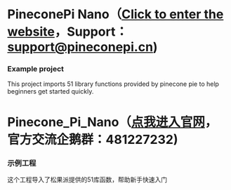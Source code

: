 # PineconePi Nano（[Click to enter the website](http://www.pineconepi.cn)，Support：support@pineconepi.cn)
###  **Example project** 

This project imports 51 library functions provided by pinecone pie to help beginners get started quickly.
 
 

# Pinecone_Pi_Nano（[点我进入官网](http://www.pineconepi.cn)，官方交流企鹅群：481227232)
###  **示例工程** 

这个工程导入了松果派提供的51库函数，帮助新手快速入门
